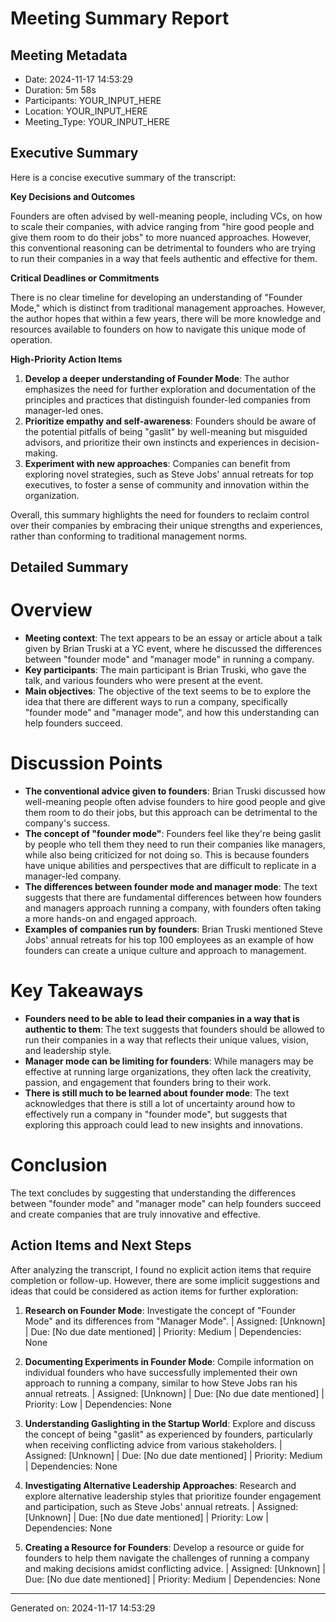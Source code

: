 # Meeting Summary Report

## Meeting Metadata
- Date: 2024-11-17 14:53:29
- Duration: 5m 58s
- Participants: YOUR_INPUT_HERE
- Location: YOUR_INPUT_HERE
- Meeting_Type: YOUR_INPUT_HERE


## Executive Summary
Here is a concise executive summary of the transcript:

**Key Decisions and Outcomes**

Founders are often advised by well-meaning people, including VCs, on how to scale their companies, with advice ranging from "hire good people and give them room to do their jobs" to more nuanced approaches. However, this conventional reasoning can be detrimental to founders who are trying to run their companies in a way that feels authentic and effective for them.

**Critical Deadlines or Commitments**

There is no clear timeline for developing an understanding of "Founder Mode," which is distinct from traditional management approaches. However, the author hopes that within a few years, there will be more knowledge and resources available to founders on how to navigate this unique mode of operation.

**High-Priority Action Items**

1. **Develop a deeper understanding of Founder Mode**: The author emphasizes the need for further exploration and documentation of the principles and practices that distinguish founder-led companies from manager-led ones.
2. **Prioritize empathy and self-awareness**: Founders should be aware of the potential pitfalls of being "gaslit" by well-meaning but misguided advisors, and prioritize their own instincts and experiences in decision-making.
3. **Experiment with new approaches**: Companies can benefit from exploring novel strategies, such as Steve Jobs' annual retreats for top executives, to foster a sense of community and innovation within the organization.

Overall, this summary highlights the need for founders to reclaim control over their companies by embracing their unique strengths and experiences, rather than conforming to traditional management norms.

## Detailed Summary
**Overview**
===============

* **Meeting context**: The text appears to be an essay or article about a talk given by Brian Truski at a YC event, where he discussed the differences between "founder mode" and "manager mode" in running a company.
* **Key participants**: The main participant is Brian Truski, who gave the talk, and various founders who were present at the event.
* **Main objectives**: The objective of the text seems to be to explore the idea that there are different ways to run a company, specifically "founder mode" and "manager mode", and how this understanding can help founders succeed.

**Discussion Points**
====================

* **The conventional advice given to founders**: Brian Truski discussed how well-meaning people often advise founders to hire good people and give them room to do their jobs, but this approach can be detrimental to the company's success.
* **The concept of "founder mode"**: Founders feel like they're being gaslit by people who tell them they need to run their companies like managers, while also being criticized for not doing so. This is because founders have unique abilities and perspectives that are difficult to replicate in a manager-led company.
* **The differences between founder mode and manager mode**: The text suggests that there are fundamental differences between how founders and managers approach running a company, with founders often taking a more hands-on and engaged approach.
* **Examples of companies run by founders**: Brian Truski mentioned Steve Jobs' annual retreats for his top 100 employees as an example of how founders can create a unique culture and approach to management.

**Key Takeaways**
================

* **Founders need to be able to lead their companies in a way that is authentic to them**: The text suggests that founders should be allowed to run their companies in a way that reflects their unique values, vision, and leadership style.
* **Manager mode can be limiting for founders**: While managers may be effective at running large organizations, they often lack the creativity, passion, and engagement that founders bring to their work.
* **There is still much to be learned about founder mode**: The text acknowledges that there is still a lot of uncertainty around how to effectively run a company in "founder mode", but suggests that exploring this approach could lead to new insights and innovations.

**Conclusion**
==============

The text concludes by suggesting that understanding the differences between "founder mode" and "manager mode" can help founders succeed and create companies that are truly innovative and effective.

## Action Items and Next Steps
After analyzing the transcript, I found no explicit action items that require completion or follow-up. However, there are some implicit suggestions and ideas that could be considered as action items for further exploration:

1. **Research on Founder Mode**: Investigate the concept of "Founder Mode" and its differences from "Manager Mode". | Assigned: [Unknown] | Due: [No due date mentioned] | Priority: Medium | Dependencies: None

2. **Documenting Experiments in Founder Mode**: Compile information on individual founders who have successfully implemented their own approach to running a company, similar to how Steve Jobs ran his annual retreats. | Assigned: [Unknown] | Due: [No due date mentioned] | Priority: Low | Dependencies: None

3. **Understanding Gaslighting in the Startup World**: Explore and discuss the concept of being "gaslit" as experienced by founders, particularly when receiving conflicting advice from various stakeholders. | Assigned: [Unknown] | Due: [No due date mentioned] | Priority: Medium | Dependencies: None

4. **Investigating Alternative Leadership Approaches**: Research and explore alternative leadership styles that prioritize founder engagement and participation, such as Steve Jobs' annual retreats. | Assigned: [Unknown] | Due: [No due date mentioned] | Priority: Low | Dependencies: None

5. **Creating a Resource for Founders**: Develop a resource or guide for founders to help them navigate the challenges of running a company and making decisions amidst conflicting advice. | Assigned: [Unknown] | Due: [No due date mentioned] | Priority: Medium | Dependencies: None

---
Generated on: 2024-11-17 14:53:29